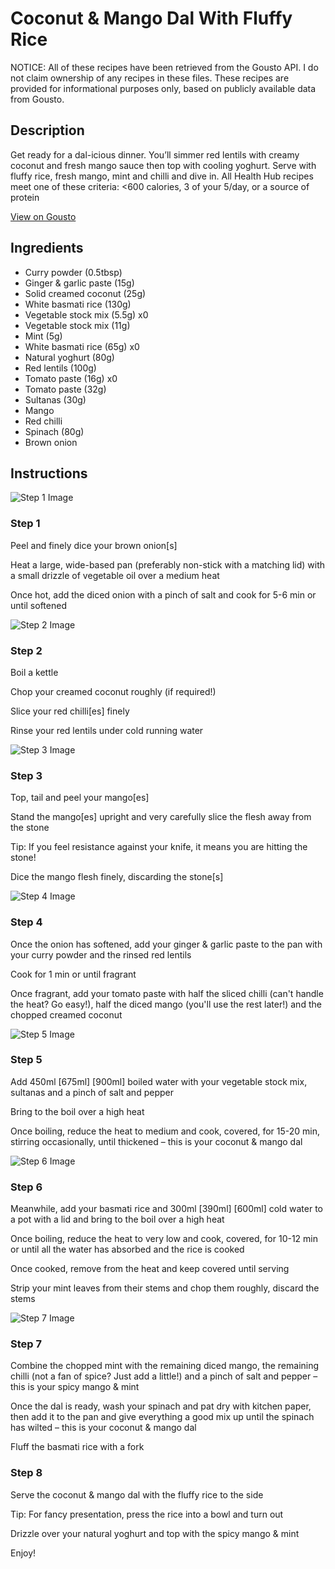 # Coconut & Mango Dal With Fluffy Rice

NOTICE: All of these recipes have been retrieved from the Gousto API. I do not claim ownership of any recipes in these files. These recipes are provided for informational purposes only, based on publicly available data from Gousto.

## Description

Get ready for a dal-icious dinner. You’ll simmer red lentils with creamy coconut and fresh mango sauce then top with cooling yoghurt. Serve with fluffy rice, fresh mango, mint and chilli and dive in. All Health Hub recipes meet one of these criteria: <600 calories, 3 of your 5/day, or a source of protein

[View on Gousto](https://www.gousto.co.uk/recipes/cookbook/coconut-and-mango-dal-with-fluffy-rice)

## Ingredients

- Curry powder (0.5tbsp)
- Ginger & garlic paste (15g)
- Solid creamed coconut (25g)
- White basmati rice (130g)
- Vegetable stock mix (5.5g) x0
- Vegetable stock mix (11g)
- Mint (5g)
- White basmati rice (65g) x0
- Natural yoghurt (80g)
- Red lentils (100g)
- Tomato paste (16g) x0
- Tomato paste (32g)
- Sultanas (30g)
- Mango
- Red chilli
- Spinach (80g)
- Brown onion

## Instructions

![Step 1 Image](https://production-media.gousto.co.uk/cms/recipe-step-image/step-1-1684497854598-x200.jpg)

### Step 1

Peel and finely dice your brown onion[s]

Heat a large, wide-based pan (preferably non-stick with a matching lid) with a small drizzle of vegetable oil over a medium heat

Once hot, add the diced onion with a pinch of salt and cook for 5-6 min or until softened

![Step 2 Image](https://production-media.gousto.co.uk/cms/recipe-step-image/step-2-1684497857456-x200.jpg)

### Step 2

Boil a kettle

Chop your creamed coconut roughly (if required!)

Slice your red chilli[es] finely

Rinse your red lentils under cold running water

![Step 3 Image](https://production-media.gousto.co.uk/cms/recipe-step-image/step-3-1684497867487-x200.jpg)

### Step 3

Top, tail and peel your mango[es]

Stand the mango[es] upright and very carefully slice the flesh away from the stone

Tip: If you feel resistance against your knife, it means you are hitting the stone!

Dice the mango flesh finely, discarding the stone[s]

![Step 4 Image](https://production-media.gousto.co.uk/cms/recipe-step-image/step-4-1684497864220-x200.jpg)

### Step 4

Once the onion has softened, add your ginger & garlic paste to the pan with your curry powder and the rinsed red lentils

Cook for 1 min or until fragrant

Once fragrant, add your tomato paste with half the sliced chilli (can't handle the heat? Go easy!), half the diced mango (you'll use the rest later!) and the chopped creamed coconut

![Step 5 Image](https://production-media.gousto.co.uk/cms/recipe-step-image/step-5-1684497871029-x200.jpg)

### Step 5

Add 450ml <span class="text-purple">[675ml]</span> <span class="text-danger">[900ml]</span> boiled water with your vegetable stock mix, sultanas and a pinch of salt and pepper

Bring to the boil over a high heat

Once boiling, reduce the heat to medium and cook, covered, for 15-20 min, stirring occasionally, until thickened – this is your coconut & mango dal

![Step 6 Image](https://production-media.gousto.co.uk/cms/recipe-step-image/step-6-1684497875882-x200.jpg)

### Step 6

Meanwhile, add your basmati rice and 300ml <span class="text-purple">[390ml]</span> <span class="text-danger">[600ml]</span> cold water to a pot with a lid and bring to the boil over a high heat

Once boiling, reduce the heat to very low and cook, covered, for 10-12 min or until all the water has absorbed and the rice is cooked

Once cooked, remove from the heat and keep covered until serving

Strip your mint leaves from their stems and chop them roughly, discard the stems

![Step 7 Image](https://production-media.gousto.co.uk/cms/recipe-step-image/step-7-1684497878444-x200.jpg)

### Step 7

Combine the chopped mint with the remaining diced mango, the remaining chilli (not a fan of spice? Just add a little!) and a pinch of salt and pepper – this is your spicy mango & mint

Once the dal is ready, wash your spinach and pat dry with kitchen paper, then add it to the pan and give everything a good mix up until the spinach has wilted – this is your coconut & mango dal

Fluff the basmati rice with a fork

### Step 8

Serve the coconut & mango dal with the fluffy rice to the side

Tip: For fancy presentation, press the rice into a bowl and turn out

Drizzle over your natural yoghurt and top with the spicy mango & mint

Enjoy!

